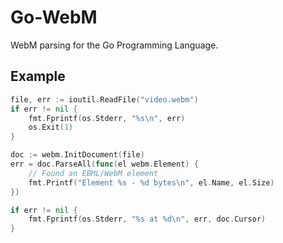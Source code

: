 # Go-WebM

WebM parsing for the Go Programming Language.

## Example

```go
file, err := ioutil.ReadFile("video.webm")
if err != nil {
	fmt.Fprintf(os.Stderr, "%s\n", err)
	os.Exit(1)
}

doc := webm.InitDocument(file)
err = doc.ParseAll(func(el webm.Element) {
	// Found an EBML/WebM element
	fmt.Printf("Element %s - %d bytes\n", el.Name, el.Size)
})

if err != nil {
	fmt.Fprintf(os.Stderr, "%s at %d\n", err, doc.Cursor)
}
```
